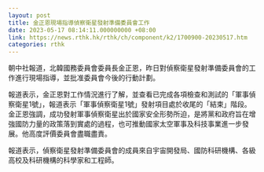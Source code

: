 ```yaml
---
layout: post
title: 金正恩現場指導偵察衛星發射準備委員會工作
date: 2023-05-17 08:14:11.000000000 +08:00
link: https://news.rthk.hk/rthk/ch/component/k2/1700900-20230517.htm
categories: rthk
---
```


朝中社報道，北韓國務委員會委員長金正恩，昨日對偵察衛星發射準備委員會的工作進行現場指導，並批准委員會今後的行動計劃。

報道表示，金正恩對工作情況進行了解，並查看已完成各項檢查和測試的「軍事偵察衛星1號」，報道表示「軍事偵察衛星1號」發射項目處於收尾的「結束」階段。金正恩強調，成功發射軍事偵察衛星出於國家安全形勢所迫，是將黨和政府旨在增強國防力量的政策落到實處的過程，也可推動國家太空軍事及科技事業進一步發展。他高度評價委員會盡職盡責。

報道表示，偵察衛星發射準備委員會的成員來自宇宙開發局、國防科研機構、各級高校及科研機構的科學家和工程師。
